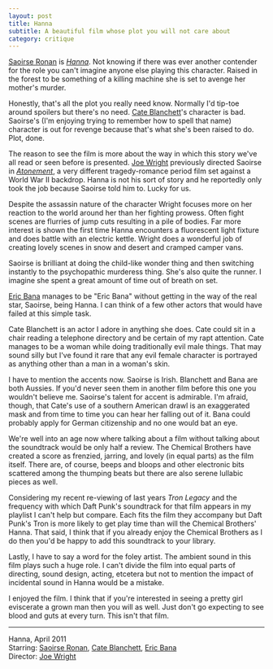 ```yaml
---
layout: post
title: Hanna
subtitle: A beautiful film whose plot you will not care about
category: critique
---
```


[Saoirse Ronan][] is _[Hanna][]_. Not knowing if there was ever another contender for the role you can't imagine anyone else playing this character. Raised in the forest to be something of a killing machine she is set to avenge her mother's murder.

Honestly, that's all the plot you really need know. Normally I'd tip-toe around spoilers but there's no need. [Cate Blanchett][]'s character is bad. Saoirse's (I'm enjoying trying to remember how to spell that name) character is out for revenge because that's what she's been raised to do. Plot, done.

The reason to see the film is more about the way in which this story we've all read or seen before is presented. [Joe Wright][] previously directed Saoirse in _[Atonement][]_, a very different tragedy-romance period film set against a World War II backdrop. Hanna is not his sort of story and he reportedly only took the job because Saoirse told him to. Lucky for us.

Despite the assassin nature of the character Wright focuses more on her reaction to the world around her than her fighting prowess. Often fight scenes are flurries of jump cuts resulting in a pile of bodies. Far more interest is shown the first time Hanna encounters a fluorescent light fixture and does battle with an electric kettle. Wright does a wonderful job of creating lovely scenes in snow and desert and cramped camper vans.

Saoirse is brilliant at doing the child-like wonder thing and then switching instantly to the psychopathic murderess thing. She's also quite the runner. I imagine she spent a great amount of time out of breath on set.

[Eric Bana][] manages to be "Eric Bana" without getting in the way of the real star, Saoirse, being Hanna. I can think of a few other actors that would have failed at this simple task.

Cate Blanchett is an actor I adore in anything she does. Cate could sit in a chair reading a telephone directory and be certain of my rapt attention. Cate manages to be a woman while doing traditionally evil male things. That may sound silly but I've found it rare that any evil female character is portrayed as anything other than a man in a woman's skin.

I have to mention the accents now. Saoirse is Irish. Blanchett and Bana are both Aussies. If you'd never seen them in another film before this one you wouldn't believe me. Saoirse's talent for accent is admirable. I'm afraid, though, that Cate's use of a southern American drawl is an exaggerated mask and from time to time you can hear her falling out of it. Bana could probably apply for German citizenship and no one would bat an eye.

We're well into an age now where talking about a film without talking about the soundtrack would be only half a review. The Chemical Brothers have created a score as frenzied, jarring, and lovely (in equal parts) as the film itself. There are, of course, beeps and bloops and other electronic bits scattered among the thumping beats but there are also serene lullabic pieces as well. 

Considering my recent re-viewing of last years _Tron Legacy_ and the frequency with which Daft Punk's soundtrack for that film appears in my playlist I can't help but compare. Each fits the film they accompany but Daft Punk's Tron is more likely to get play time than will the Chemical Brothers' Hanna. That said, I think that if you already enjoy the Chemical Brothers as I do then you'd be happy to add this soundtrack to your library.

Lastly, I have to say a word for the foley artist. The ambient sound in this film plays such a huge role. I can't divide the film into equal parts of directing, sound design, acting, etcetera but not to mention the impact of incidental sound in Hanna would be a mistake.

I enjoyed the film. I think that if you're interested in seeing a pretty girl eviscerate a grown man then you will as well. Just don't go expecting to see blood and guts at every turn. This isn't that film.

- - -
Hanna, April 2011  
Starring: [Saoirse Ronan][], [Cate Blanchett][], [Eric Bana][]  
Director: [Joe Wright][]  

[Saoirse Ronan]: http://www.imdb.com/name/nm1519680/ "IMDB profile"
[Cate Blanchett]: http://www.imdb.com/name/nm0000949/ "IMDB profile"
[Eric Bana]: http://www.imdb.com/name/nm0051509/ "IMDB profile"
[Joe Wright]: http://www.imdb.com/name/nm0942504/ "IMDB profile"
[Hanna]: http://www.imdb.com/title/tt0993842/ "Hanna at IMDB"
[Atonement]: http://www.imdb.com/title/tt0783233/ "Atonement at IMDB"
